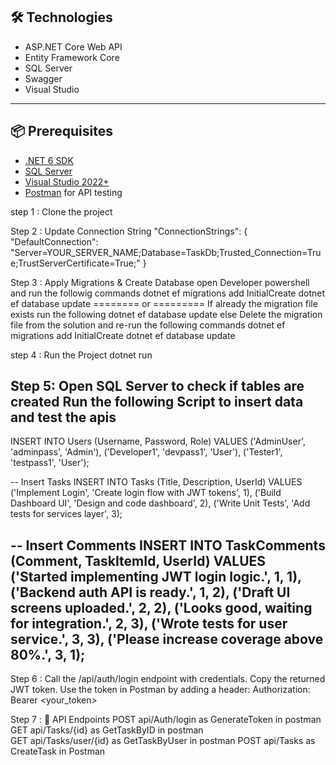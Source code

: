
## 🛠️ Technologies

- ASP.NET Core Web API
- Entity Framework Core
- SQL Server
- Swagger
- Visual Studio

---

## 📦 Prerequisites

- [.NET 6 SDK](https://dotnet.microsoft.com/download)
- [SQL Server](https://www.microsoft.com/en-in/sql-server/sql-server-downloads)
- [Visual Studio 2022+](https://visualstudio.microsoft.com/)
- [Postman](https://www.postman.com/) for API testing

step 1 : 
Clone the project 

Step 2 : 
Update Connection String
"ConnectionStrings": {
  "DefaultConnection": "Server=YOUR_SERVER_NAME;Database=TaskDb;Trusted_Connection=True;TrustServerCertificate=True;"
}

Step 3 : 
Apply Migrations & Create Database 
open Developer powershell and run the followig commands 
dotnet ef migrations add InitialCreate
dotnet ef database update
======== or =========
If already the migration file exists run the following 
dotnet ef database update
else 
Delete the migration file from the solution and re-run the following commands
dotnet ef migrations add InitialCreate
dotnet ef database update

step 4 : 
Run the Project
dotnet run

Step 5: 
Open SQL Server to check if tables are created 
Run the following Script to insert data and test the apis
---------------------------------------------------------------------
INSERT INTO Users (Username, Password, Role)
VALUES 
('AdminUser', 'adminpass', 'Admin'),
('Developer1', 'devpass1', 'User'),
('Tester1', 'testpass1', 'User');
 
-- Insert Tasks
INSERT INTO Tasks (Title, Description, UserId)
VALUES 
('Implement Login', 'Create login flow with JWT tokens', 1),
('Build Dashboard UI', 'Design and code dashboard', 2),
('Write Unit Tests', 'Add tests for services layer', 3);
 
-- Insert Comments
INSERT INTO TaskComments (Comment, TaskItemId, UserId)
VALUES 
('Started implementing JWT login logic.', 1, 1),
('Backend auth API is ready.', 1, 2), 
('Draft UI screens uploaded.', 2, 2),
('Looks good, waiting for integration.', 2, 3),
('Wrote tests for user service.', 3, 3),
('Please increase coverage above 80%.', 3, 1);
------------------------------------------------------------

Step 6 : 
Call the /api/auth/login endpoint with credentials.
Copy the returned JWT token.
Use the token in Postman by adding a header:
Authorization: Bearer <your_token>

Step 7 : 
📑 API Endpoints
POST api/Auth/login as GenerateToken in postman 
GET  api/Tasks/{id} as GetTaskByID  in postman  
GET api/Tasks/user/{id} as GetTaskByUser in postman 
POST api/Tasks as CreateTask in Postman 









